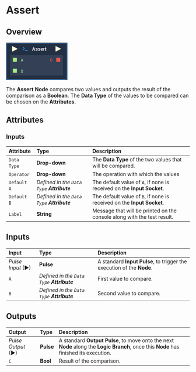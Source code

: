 # Assert

## Overview


![The Assert Node.](../../.gitbook/assets/node-assert.png)

The **Assert** **Node** compares two values and outputs the result of the comparison as a **Boolean**. The **Data Type** of the values to be compared can be chosen on the **Attributes**.

## Attributes

### Inputs

| Attribute | Type | Description |
| :--- | :--- | :--- |
| `Data Type` | **Drop-down** | The **Data Type** of the two values that will be compared. |
| `Operator` | **Drop-down** | The operation with which the values |
| `Default A` | _Defined in the `Data Type` **Attribute**_ | The default value of `A`, if none is received on the **Input Socket**. |
| `Default B` | _Defined in the `Data Type` **Attribute**_ | The default value of `B`, if none is received on the **Input Socket**. |
| `Label` | **String** | Message that will be printed on the console along with the test result. |

## Inputs

| Input | Type | Description |
| :--- | :--- | :--- |
| _Pulse Input_ \(►\) | **Pulse** | A standard **Input Pulse**, to trigger the execution of the **Node**. |
| `A` | _Defined in the `Data Type` **Attribute**_ | First value to compare. |
| `B` | _Defined in the `Data Type` **Attribute**_ | Second value to compare. |

## Outputs

| Output | Type | Description |
| :--- | :--- | :--- |
| _Pulse Output_ \(►\) | **Pulse** | A standard **Output Pulse**, to move onto the next **Node** along the **Logic Branch**, once this **Node** has finished its execution. |
| `C` | **Bool** | Result of the comparison. |

